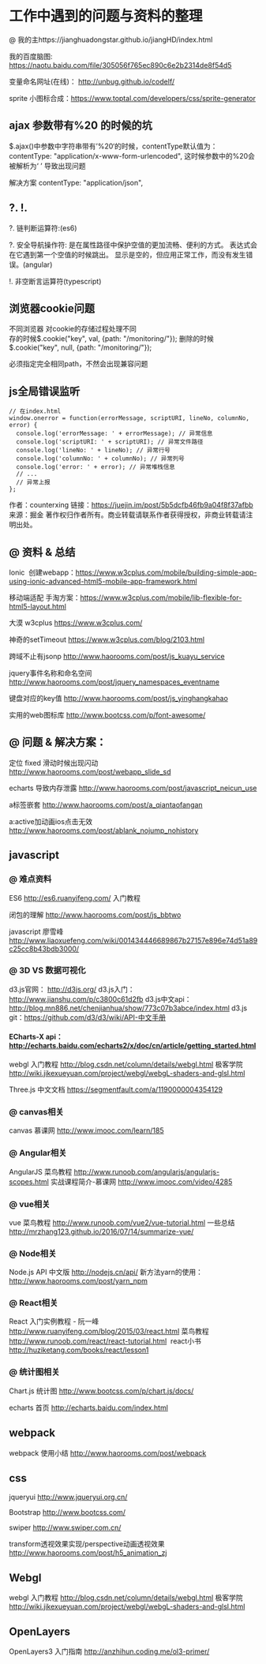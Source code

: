 # 工作中遇到的问题与资料的整理
@ 我的主https://jianghuadongstar.github.io/jiangHD/index.html

我的百度脑图: https://naotu.baidu.com/file/305056f765ec890c6e2b2314de8f54d5

变量命名网址(在线)： http://unbug.github.io/codelf/

sprite 小图标合成：https://www.toptal.com/developers/css/sprite-generator

## ajax 参数带有%20 的时候的坑
$.ajax()中参数中字符串带有’%20‘的时候，contentType默认值为：contentType: "application/x-www-form-urlencoded",
这时候参数中的%20会被解析为‘ ’ 导致出现问题

解决方案
contentType: "application/json",


## ?.  !.
?. 链判断运算符:(es6)

?. 安全导航操作符: 是在属性路径中保护空值的更加流畅、便利的方式。 表达式会在它遇到第一个空值的时候跳出。 显示是空的，但应用正常工作，而没有发生错误。(angular)

!. 非空断言运算符(typescript)

## 浏览器cookie问题
不同浏览器  对cookie的存储过程处理不同  
存的时候$.cookie("key", val, {path: "/monitoring/"});
删除的时候$.cookie("key", null, {path: "/monitoring/"});

必须指定完全相同path，不然会出现兼容问题 

## js全局错误监听

    // 在index.html
    window.onerror = function(errorMessage, scriptURI, lineNo, columnNo, error) {
      console.log('errorMessage: ' + errorMessage); // 异常信息
      console.log('scriptURI: ' + scriptURI); // 异常文件路径
      console.log('lineNo: ' + lineNo); // 异常行号
      console.log('columnNo: ' + columnNo); // 异常列号
      console.log('error: ' + error); // 异常堆栈信息
      // ...
      // 异常上报
    };

作者：counterxing
链接：https://juejin.im/post/5b5dcfb46fb9a04f8f37afbb
来源：掘金
著作权归作者所有。商业转载请联系作者获得授权，非商业转载请注明出处。


## @ 资料 & 总结

Ionic  创建webapp：https://www.w3cplus.com/mobile/building-simple-app-using-ionic-advanced-html5-mobile-app-framework.html

移动端适配 手淘方案：https://www.w3cplus.com/mobile/lib-flexible-for-html5-layout.html

大漠 w3cplus  https://www.w3cplus.com/

神奇的setTimeout https://www.w3cplus.com/blog/2103.html

跨域不止有jsonp  http://www.haorooms.com/post/js_kuayu_service

jquery事件名称和命名空间 http://www.haorooms.com/post/jquery_namespaces_eventname

键盘对应的key值  http://www.haorooms.com/post/js_yinghangkahao

实用的web图标库    http://www.bootcss.com/p/font-awesome/

## @ 问题 & 解决方案：

定位 fixed  滑动时候出现闪动 http://www.haorooms.com/post/webapp_slide_sd

echarts 导致内存泄露  http://www.haorooms.com/post/javascript_neicun_use

a标签嵌套   http://www.haorooms.com/post/a_qiantaofangan

a:active加动画ios点击无效  http://www.haorooms.com/post/ablank_nojump_nohistory


## javascript

### @ 难点资料

ES6 http://es6.ruanyifeng.com/ 入门教程

闭包的理解  http://www.haorooms.com/post/js_bbtwo

javascript  廖雪峰 http://www.liaoxuefeng.com/wiki/001434446689867b27157e896e74d51a89c25cc8b43bdb3000/

### @ 3D  VS  数据可视化

d3.js官网： http://d3js.org/ 
d3.js入门：http://www.jianshu.com/p/c3800c61d2fb
d3.js中文api：http://blog.mn886.net/chenjianhua/show/773c07b3abce/index.html
d3.js git：https://github.com/d3/d3/wiki/API-中文手册

#### ECharts-X api：  http://echarts.baidu.com/echarts2/x/doc/cn/article/getting_started.html

webgl      入门教程  http://blog.csdn.net/column/details/webgl.html
           极客学院  http://wiki.jikexueyuan.com/project/webgl/webgL-shaders-and-glsl.html

Three.js  中文文档 https://segmentfault.com/a/1190000004354129

### @ canvas相关

canvas    慕课网   http://www.imooc.com/learn/185

### @ Angular相关

AngularJS 菜鸟教程 http://www.runoob.com/angularjs/angularjs-scopes.html
	      实战课程简介-慕课网 http://www.imooc.com/video/4285

### @ vue相关

vue       菜鸟教程  http://www.runoob.com/vue2/vue-tutorial.html
          一些总结  http://mrzhang123.github.io/2016/07/14/summarize-vue/

### @ Node相关

Node.js   API 中文版 http://nodejs.cn/api/
	  新方法yarn的使用：http://www.haorooms.com/post/yarn_npm	

### @ React相关

React     入门实例教程 - 阮一峰  http://www.ruanyifeng.com/blog/2015/03/react.html
          菜鸟教程   http://www.runoob.com/react/react-tutorial.html
	  react小书  http://huziketang.com/books/react/lesson1

### @ 统计图相关

Chart.js  统计图   http://www.bootcss.com/p/chart.js/docs/

echarts   首页     http://echarts.baidu.com/index.html 


## webpack


webpack  使用小结  http://www.haorooms.com/post/webpack


## css


jqueryui   http://www.jqueryui.org.cn/

Bootstrap  http://www.bootcss.com/

swiper     http://www.swiper.com.cn/

transform透视效果实现/perspective动画透视效果  http://www.haorooms.com/post/h5_animation_zj


## Webgl   


webgl      入门教程  http://blog.csdn.net/column/details/webgl.html
           极客学院  http://wiki.jikexueyuan.com/project/webgl/webgL-shaders-and-glsl.html


## OpenLayers 


OpenLayers3 入门指南  http://anzhihun.coding.me/ol3-primer/
